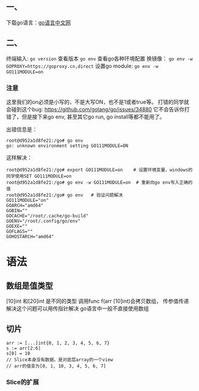 <!--
* @UpdateTime : 2021/3/12 23:20
* @Author : 27
* @description: type some description
-->

## 一、
下载go语言：[go语言中文网](https://studygolang.com/dl)

## 二、
终端输入: `go version` 查看版本
`go env` 查看go各种环境配置
换镜像： `go env -w GOPROXY=https://goproxy.cn,direct`
设置go module: `go env -w GO111MODULE=on`

### 注意
这里我们的on必须是小写的，不是大写ON，也不是1或者true等。
打错的同学就会碰到这个bug: https://github.com/golang/go/issues/34880 
它不会告诉你打错了，但是接下来go env, 甚至其它go run, go install等都不能用了。

出错信息是：
```
root@d952a1d8fe21:/go# go env
go: unknown environment setting GO111MODULE=ON
```
这样解决：
```
root@d952a1d8fe21:/go# export GO111MODULE=on    # 设置环境变量，windows的同学使用SET GO111MODULE=on
root@d952a1d8fe21:/go# go env -w GO111MODULE=on  # 重新向go env写入正确的值
root@d952a1d8fe21:/go# go env   # 验证问题解决
GO111MODULE="on"
GOARCH="amd64"
GOBIN=""
GOCACHE="/root/.cache/go-build"
GOENV="/root/.config/go/env"
GOEXE=""
GOFLAGS=""
GOHOSTARCH="amd64"
```

# 语法
## 数组是值类型
[10]int 和[20]int 是不同的类型
调用func f(arr [10]int)会拷贝数组， 传参值传递
解决这个问题可以用传指针解决
go语言中一般不直接使用数组

## 切片
```
arr := [...]int{0, 1, 2, 3, 4, 5, 6, 7}
s := arr[2:6]
s[0] = 10
// Slice本身没有数据，是对底层array的一个view
// arr的值变为[0, 1, 10, 3, 4, 5, 6, 7]

```
### Slice的扩展


